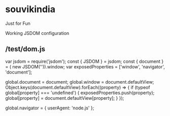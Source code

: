 # souvikindia
Just for Fun

Working JSDOM configuration

<react-project-folder>/test/dom.js
------------------------------------
var jsdom = require('jsdom');
const { JSDOM } = jsdom;
const { document } = ( new JSDOM('')).window;
var exposedProperties = ['window', 'navigator', 'document'];

global.document = document;
global.window = document.defaultView;
Object.keys(document.defaultView).forEach((property) => {
  if (typeof global[property] === 'undefined') {
    exposedProperties.push(property);
    global[property] = document.defaultView[property];
  }
});

global.navigator = {
  userAgent: 'node.js'
};

